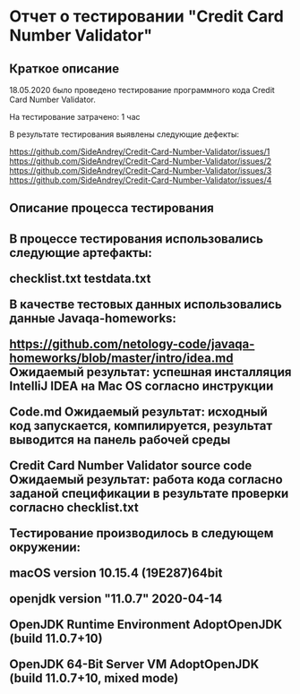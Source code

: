 <h1> Отчет о тестировании "Credit Card Number Validator"</h1>
  
<h2>Краткое описание</h2>

18.05.2020 было проведено тестирование программного кода Credit Card Number Validator.

На тестирование затрачено: 1 час

В результате тестирования выявлены следующие дефекты:

https://github.com/SideAndrey/Credit-Card-Number-Validator/issues/1
https://github.com/SideAndrey/Credit-Card-Number-Validator/issues/2
https://github.com/SideAndrey/Credit-Card-Number-Validator/issues/3
https://github.com/SideAndrey/Credit-Card-Number-Validator/issues/4

<h2>Описание процесса тестирования<h2>

В процессе тестирования использовались следующие артефакты:

checklist.txt
testdata.txt

В качестве тестовых данных использовались данные Javaqa-homeworks:

https://github.com/netology-code/javaqa-homeworks/blob/master/intro/idea.md
Ожидаемый результат: успешная инсталляция IntelliJ IDEA на Mac OS согласно инструкции

Code.md
Ожидаемый результат: исходный код запускается, компилируется, результат выводится на панель рабочей среды

Credit Card Number Validator source code
Ожидаемый результат: работа кода согласно заданой спецификации в результате проверки согласно checklist.txt

Тестирование производилось в следующем окружении:

macOS version 10.15.4 (19E287)64bit

openjdk version "11.0.7" 2020-04-14

OpenJDK Runtime Environment AdoptOpenJDK (build 11.0.7+10)

OpenJDK 64-Bit Server VM AdoptOpenJDK (build 11.0.7+10, mixed mode)
